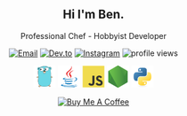 <div align="center">
  <h2>Hi I'm Ben.</h2>
  <p>Professional Chef - Hobbyist Developer</p>
  <p>
    <a href="mailto:contact@3en.me"><img src="https://img.shields.io/badge/Email-contact%403en.me-blue" alt="Email"></a>
    <a href="https://dev.to/3enjamn"><img src="https://img.shields.io/badge/dev.to-3enjamn-black" alt="Dev.to"></a>
    <a href="https://instagram.com/3enjamn"><img src="https://img.shields.io/badge/Instagram-3enjamn-E4405F" alt="Instagram"></a>
    <img src="https://komarev.com/ghpvc/?username=3enjamn&label=Profile%20views&color=0e75b6&style=flat" alt="profile views">
  </p>
  <p>
    <img src="https://raw.githubusercontent.com/devicons/devicon/master/icons/go/go-original.svg" alt="go" width="40" height="40"/>
    <img src="https://raw.githubusercontent.com/devicons/devicon/master/icons/java/java-original.svg" alt="java" width="40" height="40"/>
    <img src="https://raw.githubusercontent.com/devicons/devicon/master/icons/javascript/javascript-original.svg" alt="javascript" width="40" height="40"/>
    <img src="https://raw.githubusercontent.com/devicons/devicon/master/icons/nodejs/nodejs-original.svg" alt="nodejs" width="40" height="40"/>
    <img src="https://raw.githubusercontent.com/devicons/devicon/master/icons/python/python-original.svg" alt="python" width="40" height="40"/>
  </p>

  <p>
    <a href="https://www.buymeacoffee.com/3enjamn">
      <img src="https://img.shields.io/badge/Support%20my%20work-Buy%20Me%20A%20Coffee-yellow" alt="Buy Me A Coffee">
    </a>
  </p>
</div>
